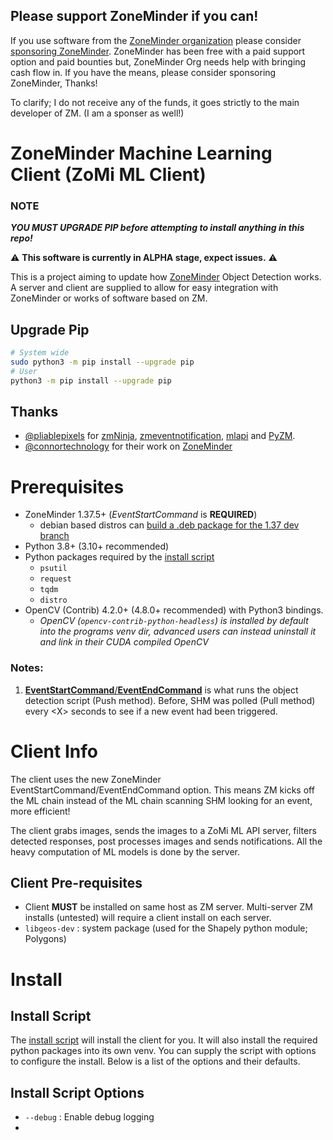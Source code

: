## Please support ZoneMinder if you can!
If you use software from the [ZoneMinder organization](https://github.com/ZoneMinder)
please consider [sponsoring ZoneMinder](https://github.com/sponsors/ZoneMinder). ZoneMinder has been free with
a paid support option and paid bounties but, ZoneMinder Org needs help with bringing cash flow in. If you have the means, please consider sponsoring ZoneMinder, Thanks!

To clarify; I do not receive any of the funds, it goes strictly to the main developer of ZM. (I am a sponser as well!)

# ZoneMinder Machine Learning Client (ZoMi ML Client)
### NOTE
__*YOU MUST UPGRADE PIP before attempting to install anything in this repo!*__

:warning: 
**This software is currently in ALPHA stage, expect issues.**
:warning:

This is a project aiming to update how [ZoneMinder](https://github.com/ZoneMinder/zoneminder) Object Detection works.
A server and client are supplied to allow for easy integration with ZoneMinder or works of software based on ZM.

## Upgrade Pip
```bash
# System wide
sudo python3 -m pip install --upgrade pip
# User
python3 -m pip install --upgrade pip
```

## Thanks

- [@pliablepixels](https://github.com/pliablepixels) for [zmNinja](https://github.com/ZoneMinder/zmNinja), [zmeventnotification](https://github.com/ZoneMinder/zmeventnotification), [mlapi](https://github.com/ZoneMinder/mlapi) and [PyZM](https://github.com/ZoneMinder/pyzm).
- [@connortechnology](https://github.com/connortechnology) for their work on [ZoneMinder](https://zoneminder.com)

# Prerequisites

- ZoneMinder 1.37.5+ (*EventStartCommand* is **REQUIRED**)
  - debian based distros can [build a .deb package for the 1.37 dev branch](https://gist.github.com/baudneo/d352c5a944a5d1371c9dfe455056e0a2)
- Python 3.8+ (3.10+ recommended) 
- Python packages required by the [install script](examples/install.py)
  - `psutil`
  - `request`
  - `tqdm`
  - `distro`
- OpenCV (Contrib) 4.2.0+ (4.8.0+ recommended) with Python3 bindings.
  - *OpenCV (`opencv-contrib-python-headless`) is installed by default into the programs venv dir, advanced users can instead uninstall it and link in their CUDA compiled OpenCV* 

### Notes:

1. [**EventStartCommand**/**EventEndCommand**](https://zoneminder.readthedocs.io/en/latest/userguide/definemonitor.html#recording-tab:~:text=events%20are%20recorded.-,Event%20Start%20Command,the%20command%20will%20be%20the%20event%20id%20and%20the%20monitor%20id.,-Viewing%20Tab) is what runs the object detection script (Push method). Before, SHM was polled (Pull method) every \<X> seconds to see if a new event had been triggered.

# Client Info
The client uses the new ZoneMinder EventStartCommand/EventEndCommand option.
This means ZM kicks off the ML chain instead of the ML chain scanning SHM looking for an event, more efficient!

The client grabs images, sends the images to a ZoMi ML API server, filters detected responses, post processes images and sends notifications. All the heavy computation of ML models is done by the server.


## Client Pre-requisites
- Client **MUST** be installed on same host as ZM server. Multi-server ZM installs (untested) will require a client install on each server.
- `libgeos-dev` : system package (used for the Shapely python module; Polygons)

# Install
## Install Script
The [install script](examples/install.py) will install the client for you. It will also install the required python packages into its own venv.
You can supply the script with options to configure the install. Below is a list of the options and their defaults.

## Install Script Options

- `--debug` : Enable debug logging
- 
